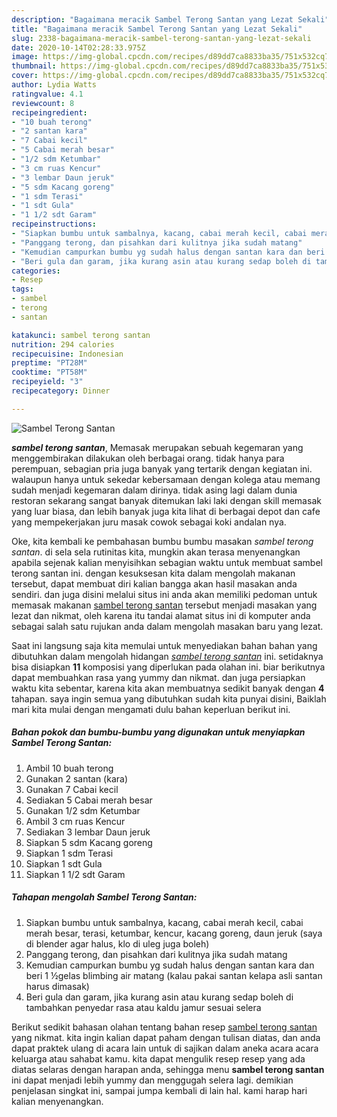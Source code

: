 ```yaml
---
description: "Bagaimana meracik Sambel Terong Santan yang Lezat Sekali"
title: "Bagaimana meracik Sambel Terong Santan yang Lezat Sekali"
slug: 2338-bagaimana-meracik-sambel-terong-santan-yang-lezat-sekali
date: 2020-10-14T02:28:33.975Z
image: https://img-global.cpcdn.com/recipes/d89dd7ca8833ba35/751x532cq70/sambel-terong-santan-foto-resep-utama.jpg
thumbnail: https://img-global.cpcdn.com/recipes/d89dd7ca8833ba35/751x532cq70/sambel-terong-santan-foto-resep-utama.jpg
cover: https://img-global.cpcdn.com/recipes/d89dd7ca8833ba35/751x532cq70/sambel-terong-santan-foto-resep-utama.jpg
author: Lydia Watts
ratingvalue: 4.1
reviewcount: 8
recipeingredient:
- "10 buah terong"
- "2 santan kara"
- "7 Cabai kecil"
- "5 Cabai merah besar"
- "1/2 sdm Ketumbar"
- "3 cm ruas Kencur"
- "3 lembar Daun jeruk"
- "5 sdm Kacang goreng"
- "1 sdm Terasi"
- "1 sdt Gula"
- "1 1/2 sdt Garam"
recipeinstructions:
- "Siapkan bumbu untuk sambalnya, kacang, cabai merah kecil, cabai merah besar, terasi, ketumbar, kencur, kacang goreng, daun jeruk (saya di blender agar halus, klo di uleg juga boleh)"
- "Panggang terong, dan pisahkan dari kulitnya jika sudah matang"
- "Kemudian campurkan bumbu yg sudah halus dengan santan kara dan beri 1 ½gelas blimbing air matang (kalau pakai santan kelapa asli santan harus dimasak)"
- "Beri gula dan garam, jika kurang asin atau kurang sedap boleh di tambahkan penyedar rasa atau kaldu jamur sesuai selera"
categories:
- Resep
tags:
- sambel
- terong
- santan

katakunci: sambel terong santan 
nutrition: 294 calories
recipecuisine: Indonesian
preptime: "PT28M"
cooktime: "PT58M"
recipeyield: "3"
recipecategory: Dinner

---
```



![Sambel Terong Santan](https://img-global.cpcdn.com/recipes/d89dd7ca8833ba35/751x532cq70/sambel-terong-santan-foto-resep-utama.jpg)

<b><i>sambel terong santan</i></b>, Memasak merupakan sebuah kegemaran yang menggembirakan dilakukan oleh berbagai orang. tidak hanya para perempuan, sebagian pria juga banyak yang tertarik dengan kegiatan ini. walaupun hanya untuk sekedar kebersamaan dengan kolega atau memang sudah menjadi kegemaran dalam dirinya. tidak asing lagi dalam dunia restoran sekarang sangat banyak ditemukan laki laki dengan skill memasak yang luar biasa, dan lebih banyak juga kita lihat di berbagai depot dan cafe yang mempekerjakan juru masak cowok sebagai koki andalan nya.



Oke, kita kembali ke pembahasan bumbu bumbu masakan <i>sambel terong santan</i>. di sela sela rutinitas kita, mungkin akan terasa menyenangkan apabila sejenak kalian menyisihkan sebagian waktu untuk membuat sambel terong santan ini. dengan kesuksesan kita dalam mengolah makanan tersebut, dapat membuat diri kalian bangga akan hasil masakan anda sendiri. dan juga disini melalui situs ini anda akan memiliki pedoman untuk memasak makanan <u>sambel terong santan</u> tersebut menjadi masakan yang lezat dan nikmat, oleh karena itu tandai alamat situs ini di komputer anda sebagai salah satu rujukan anda dalam mengolah masakan baru yang lezat.


Saat ini langsung saja kita memulai untuk menyediakan bahan bahan yang dibutuhkan dalam mengolah hidangan <u><i>sambel terong santan</i></u> ini. setidaknya bisa disiapkan <b>11</b> komposisi yang diperlukan pada olahan ini. biar berikutnya dapat membuahkan rasa yang yummy dan nikmat. dan juga persiapkan waktu kita sebentar, karena kita akan membuatnya sedikit banyak dengan <b>4</b> tahapan. saya ingin semua yang dibutuhkan sudah kita punyai disini, Baiklah mari kita mulai dengan mengamati dulu bahan keperluan berikut ini.

<!--inarticleads1-->

##### Bahan pokok dan bumbu-bumbu yang digunakan untuk menyiapkan Sambel Terong Santan:

1. Ambil 10 buah terong
1. Gunakan 2 santan (kara)
1. Gunakan 7 Cabai kecil
1. Sediakan 5 Cabai merah besar
1. Gunakan 1/2 sdm Ketumbar
1. Ambil 3 cm ruas Kencur
1. Sediakan 3 lembar Daun jeruk
1. Siapkan 5 sdm Kacang goreng
1. Siapkan 1 sdm Terasi
1. Siapkan 1 sdt Gula
1. Siapkan 1 1/2 sdt Garam




<!--inarticleads2-->

##### Tahapan mengolah Sambel Terong Santan:

1. Siapkan bumbu untuk sambalnya, kacang, cabai merah kecil, cabai merah besar, terasi, ketumbar, kencur, kacang goreng, daun jeruk (saya di blender agar halus, klo di uleg juga boleh)
1. Panggang terong, dan pisahkan dari kulitnya jika sudah matang
1. Kemudian campurkan bumbu yg sudah halus dengan santan kara dan beri 1 ½gelas blimbing air matang (kalau pakai santan kelapa asli santan harus dimasak)
1. Beri gula dan garam, jika kurang asin atau kurang sedap boleh di tambahkan penyedar rasa atau kaldu jamur sesuai selera




Berikut sedikit bahasan olahan tentang bahan resep <u>sambel terong santan</u> yang nikmat. kita ingin kalian dapat paham dengan tulisan diatas, dan anda dapat praktek ulang di acara lain untuk di sajikan dalam aneka acara acara keluarga atau sahabat kamu. kita dapat mengulik resep resep yang ada diatas selaras dengan harapan anda, sehingga menu <b>sambel terong santan</b> ini dapat menjadi lebih yummy dan menggugah selera lagi. demikian penjelasan singkat ini, sampai jumpa kembali di lain hal. kami harap hari kalian menyenangkan.
